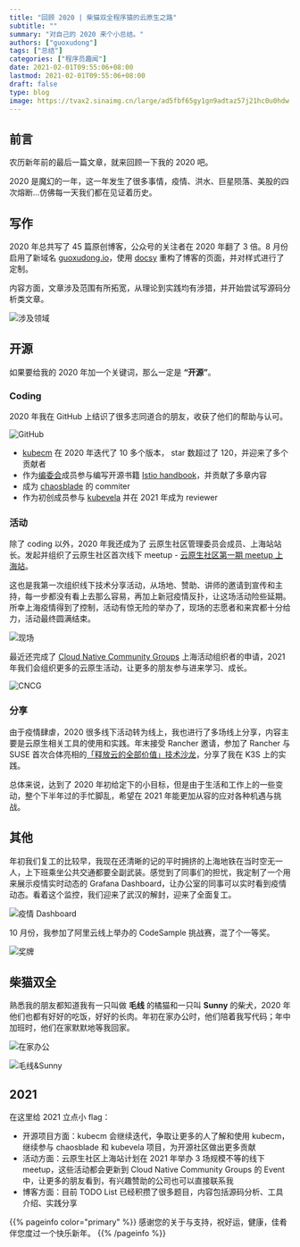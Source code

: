 ```yaml
---
title: "回顾 2020 | 柴猫双全程序猿的云原生之路"
subtitle: ""
summary: "对自己的 2020 来个小总结。"
authors: ["guoxudong"]
tags: ["总结"]
categories: ["程序员趣闻"]
date: 2021-02-01T09:55:06+08:00
lastmod: 2021-02-01T09:55:06+08:00
draft: false
type: blog
image: https://tvax2.sinaimg.cn/large/ad5fbf65gy1gn9adtaz57j21hc0u0hdw.jpg
---
```

## 前言

农历新年前的最后一篇文章，就来回顾一下我的 2020 吧。

2020 是魔幻的一年，这一年发生了很多事情，疫情、洪水、巨星陨落、美股的四次熔断...仿佛每一天我们都在见证着历史。

## 写作

2020 年总共写了 45 篇原创博客，公众号的关注者在 2020 年翻了 3 倍。8 月份启用了新域名 [guoxudong.io](https://guoxudong.io/)，使用 [docsy](https://www.docsy.dev) 重构了博客的页面，并对样式进行了定制。

内容方面，文章涉及范围有所拓宽，从理论到实践均有涉猎，并开始尝试写源码分析类文章。

![涉及领域](https://tva1.sinaimg.cn/wap720/ad5fbf65gy1gn85ejee5xj20wy184gqj.jpg)

## 开源

如果要给我的 2020 年加一个关键词，那么一定是 **“开源”**。

### Coding

2020 年我在 GitHub 上结识了很多志同道合的朋友，收获了他们的帮助与认可。

![GitHub](https://tva1.sinaimg.cn/wap720/ad5fbf65gy1gn85rhyxfmj20ra0akgs0.jpg)

- [kubecm](https://github.com/sunny0826/kubecm) 在 2020 年迭代了 10 多个版本， star 数超过了 120，并迎来了多个贡献者
- 作为[编委会](https://github.com/servicemesher/istio-handbook/blob/master/wg/editorial-board.md)成员参与编写开源书籍 [Istio handbook](https://github.com/servicemesher/istio-handbook/issues/42)，并贡献了多章内容
- 成为 [chaosblade](https://github.com/chaosblade-io/chaosblade) 的 commiter
- 作为初创成员参与 [kubevela](https://github.com/oam-dev/kubevela) 并在 2021 年成为 reviewer

### 活动

除了 coding 以外，2020 年我还成为了 云原生社区管理委员会成员、上海站站长。发起并组织了云原生社区首次线下 meetup - [云原生社区第一期 meetup 上海站](https://mp.weixin.qq.com/s/h1OqUAXvhKaYN5pIO7xI7w)。

这也是我第一次组织线下技术分享活动，从场地、赞助、讲师的邀请到宣传和主持，每一步都没有看上去那么容易，再加上新冠疫情反扑，让这场活动险些延期。所幸上海疫情得到了控制，活动有惊无险的举办了，现场的志愿者和来宾都十分给力，活动最终圆满结束。

![现场](https://tva2.sinaimg.cn/large/ad5fbf65gy1gn8zymurorj264w43cx6p.jpg)

最近还完成了 [Cloud Native Community Groups](https://community.cncf.io/shanghai/) 上海活动组织者的申请，2021 年我们会组织更多的云原生活动，让更多的朋友参与进来学习、成长。

![CNCG](https://tva1.sinaimg.cn/large/ad5fbf65gy1gn90qgpifkj223a1jwqe2.jpg)

### 分享

由于疫情肆虐，2020 很多线下活动转为线上，我也进行了多场线上分享，内容主要是云原生相关工具的使用和实践。年末接受 Rancher 邀请，参加了 Rancher 与 SUSE 首次合体亮相的[「释放云的全部价值」技术沙龙](https://mp.weixin.qq.com/s/0BJ3XyhUZCq_-HBMiSlAMA)，分享了我在 K3S 上的实践。

总体来说，达到了 2020 年初给定下的小目标，但是由于生活和工作上的一些变动，整个下半年过的手忙脚乱，希望在 2021 年能更加从容的应对各种机遇与挑战。

## 其他

年初我们复工的比较早，我现在还清晰的记的平时拥挤的上海地铁在当时空无一人，上下班乘坐公共交通都要全副武装。感觉到了同事们的担忧，我定制了一个用来展示疫情实时动态的 Grafana Dashboard，让办公室的同事可以实时看到疫情动态。看着这个监控，我们迎来了武汉的解封，迎来了全面复工。

![疫情 Dashboard](https://tva2.sinaimg.cn/large/ad5fbf65gy1gn9ath44cbj21400u0hdt.jpg)

10 月份，我参加了阿里云线上举办的 CodeSample 挑战赛，混了个一等奖。

![奖牌](https://tvax4.sinaimg.cn/large/ad5fbf65gy1gn96yyddlkj21400u0u0y.jpg)

## 柴猫双全

熟悉我的朋友都知道我有一只叫做 **毛线** 的橘猫和一只叫 **Sunny** 的柴犬，2020 年他们也都有好好的吃饭，好好的长肉。年初在家办公时，他们陪着我写代码；年中加班时，他们在家默默地等我回家。

![在家办公](https://tvax2.sinaimg.cn/large/ad5fbf65gy1gn96wl4mcmj21hc0u07wj.jpg)

![毛线&Sunny](https://tvax3.sinaimg.cn/large/ad5fbf65gy1gn9akhtd4uj21410u0e82.jpg)

## 2021

在这里给 2021 立点小 flag：

- 开源项目方面：kubecm 会继续迭代，争取让更多的人了解和使用 kubecm，继续参与 chaosblade 和 kubevela 项目，为开源社区做出更多贡献
- 活动方面：云原生社区上海站计划在 2021 年举办 3 场规模不等的线下 meetup，这些活动都会更新到 Cloud Native Community Groups 的 Event 中，让更多的朋友看到，有兴趣赞助的公司也可以直接联系我
- 博客方面：目前 TODO List 已经积攒了很多题目，内容包括源码分析、工具介绍、实践分享

{{% pageinfo color="primary" %}}
感谢您的关于与支持，祝好运，健康，佳肴伴您度过一个快乐新年。
{{% /pageinfo %}}